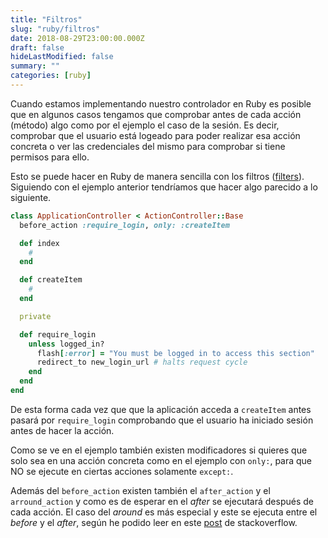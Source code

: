 ```yaml
---
title: "Filtros"
slug: "ruby/filtros"
date: 2018-08-29T23:00:00.000Z
draft: false
hideLastModified: false
summary: ""
categories: [ruby]
---
```


<!-- DONE -->

  Cuando estamos implementando nuestro controlador en Ruby es posible que en
  algunos casos tengamos que comprobar antes de cada acción (método) algo como
  por el ejemplo el caso de la sesión. Es decir, comprobar que el usuario está
  logeado para poder realizar esa acción concreta o ver las credenciales del
  mismo para comprobar si tiene permisos para ello.

  Esto se puede hacer en Ruby de manera sencilla con los filtros ([filters]).
  Siguiendo con el ejemplo anterior tendríamos que hacer algo parecido a lo
  siguiente.

  [filters]: https://guides.rubyonrails.org/action_controller_overview.html#filters

```Ruby
class ApplicationController < ActionController::Base
  before_action :require_login, only: :createItem

  def index
    #
  end

  def createItem
    #
  end

  private

  def require_login
    unless logged_in?
      flash[:error] = "You must be logged in to access this section"
      redirect_to new_login_url # halts request cycle
    end
  end
end
```

  De esta forma cada vez que que la aplicación acceda a `createItem`
  antes pasará por `require_login` comprobando que el usuario ha iniciado sesión
  antes de hacer la acción.

  Como se ve en el ejemplo también existen modificadores si quieres que solo sea
  en una acción concreta como en el ejemplo con `only:`, para que NO se ejecute
  en ciertas acciones solamente `except:`.

  Además del `before_action` existen también el `after_action` y el
  `arround_action` y como es de esperar en el *after* se ejecutará después de
  cada acción. El caso del *around* es más especial y este se ejecuta entre el
  *before* y el *after*, según he podido leer en este [post] de stackoverflow.

  [post]: https://stackoverflow.com/questions/36143039/rails-around-action-in-the-callback-stack#36143293

